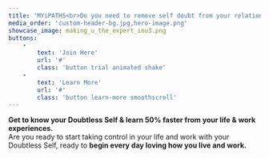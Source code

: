 ```yaml
---
title: 'MYiPATHS<br>Do you need to remove self doubt from your relationships and professional roles?'
media_order: 'custom-header-bg.jpg,hero-image.png'
showcase_image: making_u_the_expert_inu3.png
buttons:
    -
        text: 'Join Here'
        url: '#'
        class: 'button trial animated shake'
    -
        text: 'Learn More'
        url: '#'
        class: 'button learn-more smoothscroll'
---
```


**Get to know your Doubtless Self & learn 50% faster from your life & work experiences.**<br>
Are you ready to start taking control in your life and work with your Doubtless Self, ready to **begin every day loving how you live and work.**